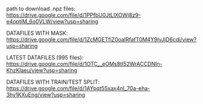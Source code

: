 path to download .npz files: https://drive.google.com/file/d/1PPfbU0JtLIXOWj8z9-e4optiM_6o0VLW/view?usp=sharing

DATAFILES WITH MASK: https://drive.google.com/file/d/1ZcMGETfiZ0oalRfafT0M4Y9lvJjD6cdi/view?usp=sharing

LATEST DATAFILES (995 files): https://drive.google.com/file/d/1OTC__eOMs8tI52WrACCDNln-KhzKlaeu/view?usp=sharing

DATAFILES WITH TRAIN/TEST SPLIT: https://drive.google.com/file/d/1AYpqt55xax4nI_70a-eha-3hy1KXuEng/view?usp=sharing
